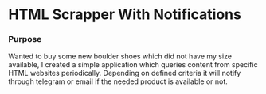 # HTML Scrapper With Notifications

### Purpose
Wanted to buy some new boulder shoes which did not have my size available, I created a simple application which queries content from specific HTML websites periodically. Depending on defined criteria it will notify through telegram or email if the needed product is available or not.